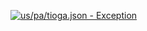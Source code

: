 [![us/pa/tioga.json - Exception](https://img.shields.io/badge/us/pa/tioga.json-Exception-red)](https://github.com/openaddresses/openaddresses/tree/master/sources/us/pa/tioga.json)